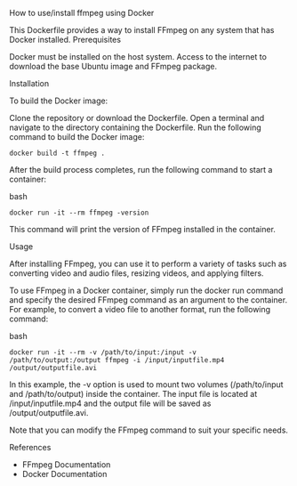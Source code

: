 How to use/install ffmpeg using Docker

This Dockerfile provides a way to install FFmpeg on any system that has Docker installed.
Prerequisites

Docker must be installed on the host system.
Access to the internet to download the base Ubuntu image and FFmpeg package.

Installation

To build the Docker image:

Clone the repository or download the Dockerfile.
Open a terminal and navigate to the directory containing the Dockerfile.
Run the following command to build the Docker image:

    docker build -t ffmpeg .

After the build process completes, run the following command to start a container:

bash

    docker run -it --rm ffmpeg -version

This command will print the version of FFmpeg installed in the container.

Usage

After installing FFmpeg, you can use it to perform a variety of tasks such as converting video and audio files, resizing videos, and applying filters.

To use FFmpeg in a Docker container, simply run the docker run command and specify the desired FFmpeg command as an argument to the container. For example, to convert a video file to another format, run the following command:

bash

    docker run -it --rm -v /path/to/input:/input -v /path/to/output:/output ffmpeg -i /input/inputfile.mp4 /output/outputfile.avi

In this example, the -v option is used to mount two volumes (/path/to/input and /path/to/output) inside the container. The input file is located at /input/inputfile.mp4 and the output file will be saved as /output/outputfile.avi.

Note that you can modify the FFmpeg command to suit your specific needs.

References

-   FFmpeg Documentation
-   Docker Documentation

